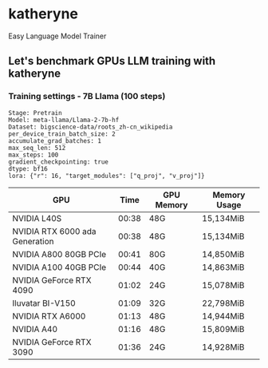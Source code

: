 # katheryne
Easy Language Model Trainer


## Let's benchmark GPUs LLM training with katheryne

### Training settings - 7B Llama (100 steps)
```
Stage: Pretrain
Model: meta-llama/Llama-2-7b-hf
Dataset: bigscience-data/roots_zh-cn_wikipedia
per_device_train_batch_size: 2
accumulate_grad_batches: 1
max_seq_len: 512
max_steps: 100
gradient_checkpointing: true
dtype: bf16
lora: {"r": 16, "target_modules": ["q_proj", "v_proj"]}
```

|              GPU             |  Time   |   GPU Memory   |  Memory Usage  |
|------------------------------|---------|----------------|----------------|
|          NVIDIA L40S         |  00:38  |      48G       |    15,134MiB   |
|NVIDIA RTX 6000 ada Generation|  00:38  |      48G       |    15,134MiB   |
|    NVIDIA A800 80GB PCIe     |  00:41  |      80G       |    14,850MiB   |
|    NVIDIA A100 40GB PCIe     |  00:44  |      40G       |    14,863MiB   |
|   NVIDIA GeForce RTX 4090    |  01:02  |      24G       |    15,078MiB   |
|      Iluvatar BI-V150        |  01:09  |      32G       |    22,798MiB   |
|       NVIDIA RTX A6000       |  01:13  |      48G       |    14,944MiB   |
|         NVIDIA A40           |  01:16  |      48G       |    15,809MiB   |
|   NVIDIA GeForce RTX 3090    |  01:36  |      24G       |    14,928MiB   |


